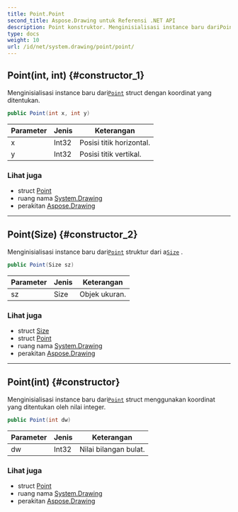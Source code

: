 ```yaml
---
title: Point.Point
second_title: Aspose.Drawing untuk Referensi .NET API
description: Point konstruktor. Menginisialisasi instance baru dariPoint struct dengan koordinat yang ditentukan.
type: docs
weight: 10
url: /id/net/system.drawing/point/point/
---
```

## Point(int, int) {#constructor_1}

Menginisialisasi instance baru dari[`Point`](../) struct dengan koordinat yang ditentukan.

```csharp
public Point(int x, int y)
```

| Parameter | Jenis | Keterangan |
| --- | --- | --- |
| x | Int32 | Posisi titik horizontal. |
| y | Int32 | Posisi titik vertikal. |

### Lihat juga

* struct [Point](../)
* ruang nama [System.Drawing](../../point/)
* perakitan [Aspose.Drawing](../../../)

---

## Point(Size) {#constructor_2}

Menginisialisasi instance baru dari[`Point`](../) struktur dari a[`Size`](../../size/) .

```csharp
public Point(Size sz)
```

| Parameter | Jenis | Keterangan |
| --- | --- | --- |
| sz | Size | Objek ukuran. |

### Lihat juga

* struct [Size](../../size/)
* struct [Point](../)
* ruang nama [System.Drawing](../../point/)
* perakitan [Aspose.Drawing](../../../)

---

## Point(int) {#constructor}

Menginisialisasi instance baru dari[`Point`](../) struct menggunakan koordinat yang ditentukan oleh nilai integer.

```csharp
public Point(int dw)
```

| Parameter | Jenis | Keterangan |
| --- | --- | --- |
| dw | Int32 | Nilai bilangan bulat. |

### Lihat juga

* struct [Point](../)
* ruang nama [System.Drawing](../../point/)
* perakitan [Aspose.Drawing](../../../)


